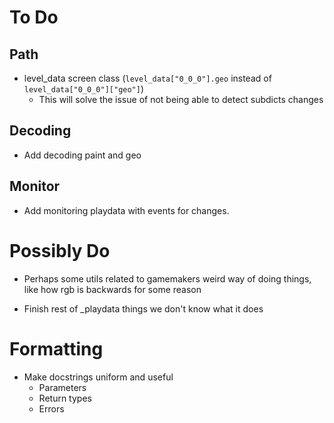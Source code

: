 # To Do

## Path

- level_data screen class (`level_data["0_0_0"].geo` instead of `level_data["0_0_0"]["geo"]`)
  - This will solve the issue of not being able to detect subdicts changes

## Decoding

- Add decoding paint and geo

## Monitor

- Add monitoring playdata with events for changes.

# Possibly Do

- Perhaps some utils related to gamemakers weird way of doing things, like how rgb is backwards for some reason

- Finish rest of _playdata things we don't know what it does

# Formatting

- Make docstrings uniform and useful
  - Parameters
  - Return types
  - Errors